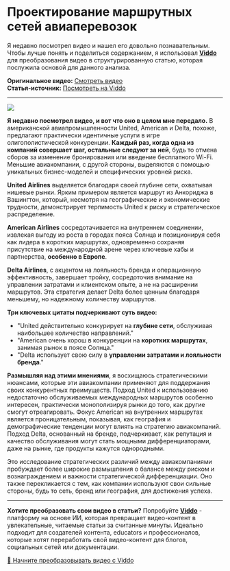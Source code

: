 # Проектирование маршрутных сетей авиаперевозок

Я недавно посмотрел видео и нашел его довольно познавательным. Чтобы лучше понять и поделиться содержанием, я использовал **[Viddo](https://viddo.pro/)** для преобразования видео в структурированную статью, которая послужила основой для данного анализа.

**Оригинальное видео:** [Смотреть видео](https://www.youtube.com/watch?v=sY7cQNx4Hg4)  
**Статья-источник:** [Посмотреть на Viddo](https://viddo.pro/zh/video-result/1bd6bfd1-a3fd-42ba-a3de-aab8f12e6159)

---

![](https://www.youtube.com/embed/sY7cQNx4Hg4)

**Я недавно посмотрел видео, и вот что оно в целом мне передало.** В американской авиапромышленности United, American и Delta, похоже, предлагают практически идентичные услуги в игре олигополистической конкуренции. **Каждый раз, когда одна из компаний совершает шаг, остальные следуют за ней**, будь то отмена сборов за изменение бронирования или введение бесплатного Wi-Fi. Меньшие авиакомпании, с другой стороны, выделяются с помощью уникальных бизнес-моделей и специфических уровней риска.

**United Airlines** выделяется благодаря своей глубине сети, охватывая нишевые рынки. Ярким примером является маршрут из Анкориджа в Вашингтон, который, несмотря на географические и экономические трудности, демонстрирует терпимость United к риску и стратегическое распределение.

**American Airlines** сосредотачивается на внутреннем соединении, извлекая выгоду из роста в городах пояса Солнца и позиционируя себя как лидера в коротких маршрутах, одновременно сохраняя присутствие на международной арене через ключевые хабы и партнерства, **особенно в Европе**.

**Delta Airlines**, с акцентом на лояльность бренда и операционную эффективность, завершает тройку, сосредоточив внимание на управлении затратами и клиентском опыте, а не на расширении маршрутов. Эта стратегия делает Delta более ценным благодаря меньшему, но надежному количеству маршрутов.

**Три ключевых цитаты подчеркивают суть видео:**

- "United действительно конкурирует на **глубине сети**, обслуживая наибольшее количество направлений."
- "American очень хорош в конкуренции на **коротких маршрутах**, занимая рынок в поясе Солнца."
- "Delta использует свою силу в **управлении затратами и лояльности бренда**."

**Размышляя над этими мнениями**, я восхищаюсь стратегическими нюансами, которые эти авиакомпании применяют для поддержания своих конкурентных преимуществ. Подход United к использованию недостаточно обслуживаемых международных маршрутов особенно интересен, практически монополизируя рынки до того, как другие смогут отреагировать. Фокус American на внутренних маршрутах является проницательным, показывая, как география и демографические тенденции могут влиять на стратегию авиакомпаний. Подход Delta, основанный на бренде, подчеркивает, как репутация и качество обслуживания могут стать мощными дифференциаторами, даже на рынке, где продукты кажутся однородными.

Это исследование стратегических различий между авиакомпаниями пробуждает более широкие размышления о балансе между риском и вознаграждением и важности стратегической дифференциации. Оно также перекликается с тем, как компании используют свои сильные стороны, будь то сеть, бренд или география, для достижения успеха.

---

**Хотите преобразовать свои видео в статьи?** Попробуйте **[Viddo](https://viddo.pro/)** - платформу на основе ИИ, которая превращает видео-контент в увлекательные, читаемые статьи за считанные минуты. Идеально подходит для создателей контента, educators и профессионалов, которые хотят переработать свой видео-контент для блогов, социальных сетей или документации.

[🚀 Начните преобразовывать видео с Viddo](https://viddo.pro/)